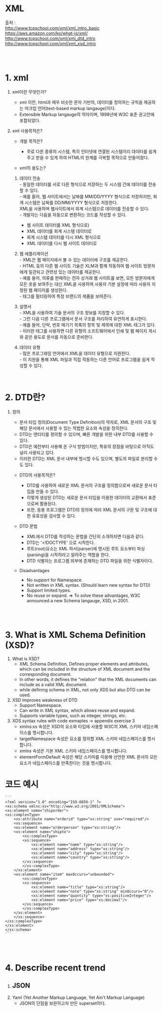 # XML
출처 :    
http://www.tcpschool.com/xml/xml_intro_basic   
https://aws.amazon.com/ko/what-is/xml/   
http://www.tcpschool.com/xml/xml_dtd_intro   
http://www.tcpschool.com/xml/xml_xsd_intro

<br/><br/>
# 1. xml

1. xml이란 무엇인가?  
    - xml 이란, html과 매우 비슷한 문자 기반의, 데이터를 정의하는 규칙을 제공하는 마크업 언어(text-based markup langauge)이다.   
    - Extensible Markup langauge의 약자이며, 1998년에 W3C 표준 권고안에 포함되었다.   
    
2. xml 사용목적은?

    * 개발 목적은?
      - 주로 다른 종류의 시스템, 특히 인터넷에 연결된 시스템끼리 데이터를 쉽게 주고 받을 수 있게 하여 HTML의 한계를 극복할 목적으로 만들어졌다.
      
    * xml의 용도는?
     1. 데이터 전송   
       - 동일한 데이터를 서로 다른 형식으로 저장하는 두 시스템 간에 데이터를 전송할 수 있다.   
       - 예를 들어, 웹 사이트에서는 날짜를 MM/DD/YYYY 형식으로 저장하지만, 회계 시스템은 날짜를 DD/MM/YYYY 형식으로 저장한다.  
         XML을 사용하며 웹사이트에서 회계 시스템으로 데이터를 전송할 수 있다.   
       - 개발자는 다음을 자동으로 변환하는 코드를 작성할 수 있다.   
         - 웹 사이트 데이터를 XML 형식으로)   
         - XML 데이터를 회계 시스템 데이터로   
         - 회계 시스템 데이터를 다시 XML 형식으로   
         - XML 데이터를 다시 웹 사이트 데이터로   

     2. 웹 애플리케이션   
       - XML은 웹 페이지에서 볼 수 있는 데이터에 구조를 제공한다.   
       - HTML 등의 다른 웹 사이트 기술은 XLM과 함께 작동하여 웹 사이트 방문자에게 일관되고 관련성 있는 데이터를 제공한다.   
       - 예를 들어, 의류를 판매하는 전자 상거래 웹 사이트를 보면, 모든 방문자에게 모든 옷을 보여주는 대신 XML을 사용하여 사용자 기본 설정에 따라 사용자 지정된 웹 페이지를 생성한다.   
       - <brand> 태그를 필터링하여 특정 브랜드의 제품을 보여준다.   

     3. 설명서   
       - XML을 사용하여 기술 문서의 구조 정보를 지정할 수 있다.   
       - 그런 다음 다른 프로그램에서 문서 구조를 처리하여 유연하게 표시한다.   
       - 예를 들어, 단락, 번호 매기기 목록의 항목 및 제목에 대한 XML 태그가 있다.   
       - 이러한 태그를 사용하면 다른 유형의 소프트웨어에서 인쇄 및 웹 페이지 게시와 같은 용도로 문서를 자동으로 준비한다.   
     
     4. 데이터 유형   
       - 많은 프로그래밍 언어에서 XML을 데이터 유형으로 지원한다.   
       - 이 지원을 통해 XML 파일과 직접 작동하는 다른 언어로 프로그램을 쉽게 작성할 수 있다.   
<br/><br/>
# 2. DTD란?

1. 정의
    - 문서 타입 정의(Document Type Definition)의 약자로, XML 문서의 구조 및 해당 문서에서 사용할 수 있는 적법한 요소와 속성을 정의한다.
    - DTD는 엔티티를 정의할 수 있으며, 빠른 개발을 위한 내부 DTD를 사용할 수 있다.
    - DTD은 예전부터 사용해 온 구식 방법이지만, 특유의 장점을 바탕으로 아직도 널리 사용되고 있다.
    - 이러한 DTD는 XML 문서 내부에 명시할 수도 있으며, 별도의 파일로 분리할 수도 있다.

    * DTD의 사용목적은?
      - DTD를 사용하여 새로운 XML 문서의 구조를 정의함으로써 새로운 문서 타입을 만들 수 있다.
      - 이렇게 생성된 DTD는 새로운 문서 타입을 이용한 데이터의 교환에서 표준으로써 활용된다.
      - 또한, 응용 프로그램은 DTD의 정의에 따라 XML 문서의 구문 및 구조에 대한 유효성을 검사할 수 있다.
    * DTD 문법
        - XML에서 DTD를 작성하는 문법을 간단히 소개하자면 다음과 같다.   
          <!DCOTYPE 루트요소 DTD 식별자 [선언1 선언2 ... ]>
        - DTD는 '<!DOCTYPE' 으로 시작한다.
        - 루트(root)요소는 XML 파서(parser)에 명시된 루트 요소부터 파싱(parsing)을 시작하라고 알려주는 역할을 한다.
        - DTD 식별자는 프로그램 외부에 존재하는 DTD 파일을 위한 식별자이다.

    * Disadvantages
        - No support for Namespace.
        - Not written in XML syntax. (Should learn new syntax for DTD)
        - Support limited types.
        - No reuse or expand.
        => To solve these advantages, W3C announced a new Schema langauge, XSD, in 2001.

<br/><br/>

# 3. What is XML Schema Definition (XSD)?

1. What is XSD?
    - XML Schema Definition, Defines proper elements and attributes, which can be included in the structure of XML document and the corresponding document.
    - In other words, it defines the "relation" that the XML documents can include as a valid XML document.
    - while defining schema in XML, not only XDS but also DTD can be used.
2. XSD Improves weakness of DTD
    - Support Namespace.
    - Can write in XML syntax, which allows reuse and expand.
    - Supports variable types, such as integer, strings, etc.
3. XDS syntax rules with code exmaples -> appendix exercise 3
    - xmlns:xs 속성은 XSD의 요소와 타입에 사용할 W3C의 XML 스키마 네임스페이스를 명시합니다.
    - targetNamespace 속성은 요소를 정의할 XML 스키마 네임스페이스를 명시합니다.
    - xmlns 속성은 기본 XML 스키마 네임스페이스를 명시합니다.
    - elementFormDefault 속성은 해당 스키마를 이용해 선언한 XML 문서의 모든 요소가 네임스페이스를 만족한다는 것을 명시합니다.
# 코드 예시
    ```
    <?xml version="1.0" encoding="ISO-8859-1" ?>
    <xs:schema xmlns:xs="http://www.w3.org/2001/XMLSchema">
    <xs:element name="shiporder">
    <xs:complexType>
        <xs:attribute name="orderid" type="xs:string" use="required"/>
        <xs:sequence>
        <xs:element name="orderperson" type="xs:string"/>
        <xs:element name="shipto">
            <xs:complexType>
            <xs:sequence>
                <xs:element name="name" type="xs:string"/>
                <xs:element name="address" type="xs:string"/>
                <xs:element name="city" type="xs:string"/>
                <xs:element name="country" type="xs:string"/>
            </xs:sequence>
            </xs:complexType>
        </xs:element>
        <xs:element name="item" maxOccurs="unbounded">
            <xs:complexType>
            <xs:sequence>
                <xs:element name="title" type="xs:string"/>
                <xs:element name="note" type="xs:string" minOccurs="0"/>
                <xs:element name="quantity" type="xs:positiveInteger"/>
                <xs:element name="price" type="xs:decimal"/>
            </xs:sequence>
            </xs:complexType>
        </xs:element>
        </xs:sequence>
    </xs:complexType>
    </xs:element>
    </xs:schema>
    ```

<br/><br/>

# 4. Describe recent trend 

1. JSON
    - 
2. Yaml (Yet Another Markup Language, Yet Ain't Markup Language)
    - JSON의 단점을 보완하고자 만든 superset이다.